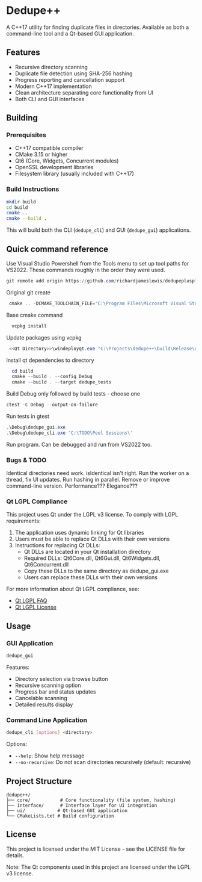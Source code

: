 # Dedupe++

A C++17 utility for finding duplicate files in directories. Available as both a command-line tool and a Qt-based GUI application.

## Features

- Recursive directory scanning
- Duplicate file detection using SHA-256 hashing
- Progress reporting and cancellation support
- Modern C++17 implementation
- Clean architecture separating core functionality from UI
- Both CLI and GUI interfaces

## Building

### Prerequisites

- C++17 compatible compiler
- CMake 3.15 or higher
- Qt6 (Core, Widgets, Concurrent modules)
- OpenSSL development libraries
- Filesystem library (usually included with C++17)

### Build Instructions

```bash
mkdir build
cd build
cmake ..
cmake --build .
```
This will build both the CLI (`dedupe_cli`) and GUI (`dedupe_gui`) applications.

## Quick command reference
Use Visual Studio Powershell from the Tools menu to set up tool paths for VS2022. These commands roughly in the order they were used.

```powershell
git remote add origin https://github.com/richardjameslewis/dedupeplusplus.git
```
Original git create

```powershell
 cmake .. -DCMAKE_TOOLCHAIN_FILE="C:\Program Files\Microsoft Visual Studio\2022\Community\VC\vcpkg\scripts\buildsystems\vcpkg.cmake" -DQt6_DIR="C:\Qt\6.8.3\msvc2022_64\lib\cmake\Qt6"
```
Base cmake command

```powershell
  vcpkg install
```
Update packages using vcpkg

```powershell
 <<Qt Directory>>\windeployqt.exe "C:\Projects\dedupe++\build\Release\dedupe_gui.exe"
```
Install qt dependencies to directory

```powershell
  cd build
  cmake --build . --config Debug
  cmake --build . --target dedupe_tests
```
Build Debug only followed by build tests - choose one

```powershell
ctest -C Debug --output-on-failure
```
Run tests in gtest

```powershell
.\Debug\dedupe_gui.exe
.\Debug\dedupe_cli.exe 'C:\TODO\Peel Sessions\'
```
Run program. Can be debugged and run from VS2022 too.

### Bugs & TODO
Identical directories need work. isIdentical isn't right.
Run the worker on a thread, fix UI updates.
Run hashing in parallel.
Remove or improve command-line version.
Performance???
Elegance???

### Qt LGPL Compliance

This project uses Qt under the LGPL v3 license. To comply with LGPL requirements:

1. The application uses dynamic linking for Qt libraries
2. Users must be able to replace Qt DLLs with their own versions
3. Instructions for replacing Qt DLLs:
   - Qt DLLs are located in your Qt installation directory
   - Required DLLs: Qt6Core.dll, Qt6Gui.dll, Qt6Widgets.dll, Qt6Concurrent.dll
   - Copy these DLLs to the same directory as dedupe_gui.exe
   - Users can replace these DLLs with their own versions

For more information about Qt LGPL compliance, see:
- [Qt LGPL FAQ](https://www.qt.io/licensing/open-source-lgpl-obligations)
- [Qt LGPL License](https://www.gnu.org/licenses/lgpl-3.0.html)

## Usage

### GUI Application
```bash
dedupe_gui
```

Features:
- Directory selection via browse button
- Recursive scanning option
- Progress bar and status updates
- Cancelable scanning
- Detailed results display

### Command Line Application
```bash
dedupe_cli [options] <directory>
```

Options:
- `--help`: Show help message
- `--no-recursive`: Do not scan directories recursively (default: recursive)

## Project Structure

```
dedupe++/
├── core/           # Core functionality (file system, hashing)
├── interface/      # Interface layer for UI integration
├── ui/            # Qt-based GUI application
└── CMakeLists.txt # Build configuration
```

## License

This project is licensed under the MIT License - see the LICENSE file for details.

Note: The Qt components used in this project are licensed under the LGPL v3 license.
